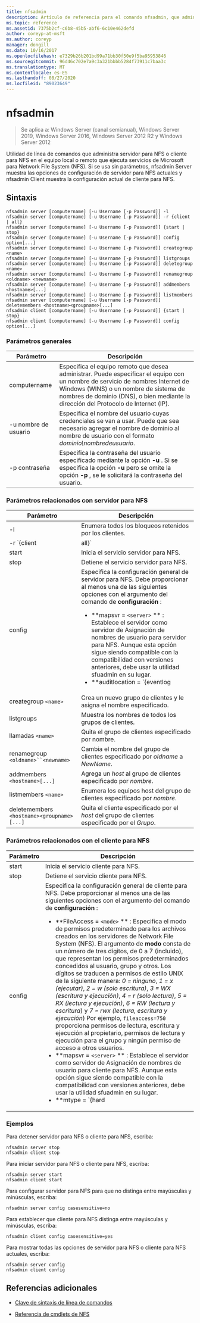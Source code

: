 ```yaml
---
title: nfsadmin
description: Artículo de referencia para el comando nfsadmin, que administra servidor para NFS y cliente para NFS.
ms.topic: reference
ms.assetid: 7375b2cf-c6b8-45b5-abf6-6c10e462defd
author: coreyp-at-msft
ms.author: coreyp
manager: dongill
ms.date: 10/16/2017
ms.openlocfilehash: e7329b26b201bd99a71bb30f50e9f5ba95953846
ms.sourcegitcommit: 96d46c702e7a9c3a321bbbb5284f73911c7baa3c
ms.translationtype: MT
ms.contentlocale: es-ES
ms.lasthandoff: 08/27/2020
ms.locfileid: "89023649"
---
```

# <a name="nfsadmin"></a>nfsadmin

> Se aplica a: Windows Server (canal semianual), Windows Server 2019, Windows Server 2016, Windows Server 2012 R2 y Windows Server 2012

Utilidad de línea de comandos que administra servidor para NFS o cliente para NFS en el equipo local o remoto que ejecuta servicios de Microsoft para Network File System (NFS). Si se usa sin parámetros, nfsadmin Server muestra las opciones de configuración de servidor para NFS actuales y nfsadmin Client muestra la configuración actual de cliente para NFS.

## <a name="syntax"></a>Sintaxis

```
nfsadmin server [computername] [-u Username [-p Password]] -l
nfsadmin server [computername] [-u Username [-p Password]] -r {client | all}
nfsadmin server [computername] [-u Username [-p Password]] {start | stop}
nfsadmin server [computername] [-u Username [-p Password]] config option[...]
nfsadmin server [computername] [-u Username [-p Password]] creategroup <name>
nfsadmin server [computername] [-u Username [-p Password]] listgroups
nfsadmin server [computername] [-u Username [-p Password]] deletegroup <name>
nfsadmin server [computername] [-u Username [-p Password]] renamegroup <oldname> <newname>
nfsadmin server [computername] [-u Username [-p Password]] addmembers <hostname>[...]
nfsadmin server [computername] [-u Username [-p Password]] listmembers
nfsadmin server [computername] [-u Username [-p Password]] deletemembers <hostname><groupname>[...]
nfsadmin client [computername] [-u Username [-p Password]] {start | stop}
nfsadmin client [computername] [-u Username [-p Password]] config option[...]
```

### <a name="general-parameters"></a>Parámetros generales

| Parámetro | Descripción |
| --------- | ----------- |
| computername | Especifica el equipo remoto que desea administrar. Puede especificar el equipo con un nombre de servicio de nombres Internet de Windows (WINS) o un nombre de sistema de nombres de dominio (DNS), o bien mediante la dirección del Protocolo de Internet (IP). |
| -u nombre de usuario | Especifica el nombre del usuario cuyas credenciales se van a usar. Puede que sea necesario agregar el nombre de dominio al nombre de usuario con el formato *dominio\nombredeusuario*. |
| -p contraseña | Especifica la contraseña del usuario especificado mediante la opción **-u** . Si se especifica la opción **-u** pero se omite la opción **-p** , se le solicitará la contraseña del usuario. |

### <a name="server-for-nfs-related-parameters"></a>Parámetros relacionados con servidor para NFS

| Parámetro | Descripción |
| --------- | ----------- |
| -l | Enumera todos los bloqueos retenidos por los clientes. |
| -r `{client|all}` | Libera los bloqueos mantenidos por un cliente o, si se especifica All, por todos los clientes. |
| start | Inicia el servicio servidor para NFS. |
| stop | Detiene el servicio servidor para NFS. |
| config | Especifica la configuración general de servidor para NFS. Debe proporcionar al menos una de las siguientes opciones con el argumento del comando de **configuración** :<ul><li>**mapsvr = `<server>` ** : Establece el servidor como servidor de Asignación de nombres de usuario para servidor para NFS. Aunque esta opción sigue siendo compatible con la compatibilidad con versiones anteriores, debe usar la utilidad sfuadmin en su lugar.</li><li>**auditlocation = `{eventlog|file|both|none}` ** : Especifica si se auditarán los eventos y dónde se registrarán los eventos. Se requiere uno de los argumentos siguientes:<ul><li>**EventLog** : especifica que los eventos auditados se registrarán solo en el registro de aplicaciones visor de eventos.</li><li>**archivo** : especifica que los eventos auditados se registrarán solo en el archivo especificado por `config fname` .</li><li>**both** : especifica que los eventos auditados se registrarán en el visor de eventos el registro de la aplicación, así como en el archivo especificado por `config fname` .</li><li>**ninguno** : especifica que los eventos no se auditan.</li></ul><li>**fname = `<file>` ** : Establece el archivo especificado por archivo como archivo de auditoría. El valor predeterminado es **%sfudir%\log \\ nfssvr. log**.</li><li>**fsize = `<size>` ** : Establece el tamaño máximo en megabytes del archivo de auditoría. El tamaño máximo predeterminado es de **7 MB**.</li><li>**`audit=[+|-]mount [+|-]read [+|-]write [+|-]create [+|-]delete [+|-]locking [+|-]all`** : Especifica los eventos que se van a registrar. Para iniciar el registro de un evento, escriba un signo más ( **+** ) antes del nombre del evento; para detener el registro de un evento, escriba un signo menos ( **-** ) antes del nombre del evento. Si se omite el signo, **+** se supone que se trata del signo. No use **All** con ningún otro nombre de evento.</li><li>**lockperiod = `<seconds>` ** : Especifica el número de segundos que servidor para NFS esperará para reclamar bloqueos después de que se haya perdido la conexión con servidor para NFS y, a continuación, se haya reestablecido o después de que se haya reiniciado el servicio servidor para NFS.</li><li>**portmapprotocol = `{TCP|UDP|TCP+UDP}` ** : Especifica qué protocolos de transporte portmap admite. La configuración predeterminada es **TCP + UDP**.</li><li>**mountprotocol = `{TCP|UDP|TCP+UDP}` ** : Especifica qué protocolos de transporte admite el montaje. La configuración predeterminada es **TCP + UDP**.</li><li>**nfsprotocol = `{TCP|UDP|TCP+UDP}` ** -Especifica qué protocolos de transporte admite el sistema de archivos de red (NFS). La configuración predeterminada es **TCP + UDP**</li><li>**nlmprotocol = `{TCP|UDP|TCP+UDP}` ** -Especifica qué protocolos de transporte admite el administrador de bloque de red (NLM). La configuración predeterminada es **TCP + UDP**.</li><li>**nsmprotocol = `{TCP|UDP|TCP+UDP}` ** -Especifica qué protocolos de transporte admite el administrador de estado de red (NSM). La configuración predeterminada es **TCP + UDP**.</li><li>**enableV3 = `{yes|no}` ** : Especifica si se admitirán los protocolos de la versión 3 de NFS. El valor predeterminado es **sí**.</li><li>**renewauth = `{yes|no}` ** : Especifica si será necesario volver a autenticar las conexiones de cliente después del período especificado por config renewauthinterval. La configuración predeterminada es **no**.</li><li>**renewauthinterval = `<seconds>` ** : Especifica el número de segundos que transcurren antes de que se fuerce la reautenticación de un cliente si `config renewauth` se establece en **sí**. El valor predeterminado es **600 segundos**.</li><li>**dircache = `<size>` ** : Especifica el tamaño en kilobytes de la memoria caché del directorio. El número especificado como tamaño debe ser un múltiplo de 4 entre 4 y 128. El tamaño predeterminado de la caché del directorio es de **128 KB**.</li><li>**translationfile = `<file>` ** : Especifica un archivo que contiene información de asignación para reemplazar caracteres en los nombres de los archivos cuando se mueven desde sistemas de archivos basados en Windows a sistemas de archivos basados en UNIX. Si no se especifica File, la traducción de caracteres de nombre de archivo está deshabilitada. Si se cambia el valor de **translationfile** , deberá reiniciar el servidor para que el cambio surta efecto.</li><li>**dotfileshidden = `{yes|no}` ** : Especifica si los archivos con nombres que comienzan por un punto (.) se marcan como ocultos en el sistema de archivos de Windows y, por tanto, se ocultan de los clientes NFS. La configuración predeterminada es **no**.</li><li>**casesensitivelookups = `{yes|no}` ** : Especifica si las búsquedas de directorio distinguen mayúsculas de minúsculas (requieren coincidencia exacta de mayúsculas de minúsculas).<p>También debe deshabilitar la distinción de mayúsculas y minúsculas del kernel de Windows para admitir nombres de archivo que distinguen mayúsculas de minúsculas. Para admitir la distinción de mayúsculas y minúsculas, cambie el valor **DWORD** de la clave del registro, `HKLM\SYSTEM\CurrentControlSet\Control\Session Manager\kernel` , a **0**.</li><li>**ntfscase = `{lower|upper|preserve}` ** : Especifica si el uso de mayúsculas o minúsculas en los nombres de los archivos del sistema de archivos NTFS se devolverá en minúsculas, mayúsculas o en el formato almacenado en el directorio. La configuración predeterminada es **preserve**. Esta configuración no se puede cambiar si **casesensitivelookups** está establecido en **sí**.</li></ul> |
| creategroup `<name>` | Crea un nuevo grupo de clientes y le asigna el nombre especificado. |
| listgroups | Muestra los nombres de todos los grupos de clientes. |
| llamadas `<name>` | Quita el grupo de clientes especificado por nombre. |
| renamegroup `<oldname>``<newname>` | Cambia el nombre del grupo de clientes especificado por *oldname* a *NewName*. |
| addmembers `<hostname>[...]` | Agrega un *host* al grupo de clientes especificado por *nombre*. |
| listmembers `<name>` | Enumera los equipos host del grupo de clientes especificado por *nombre*. |
| deletemembers `<hostname><groupname>[...]` | Quita el cliente especificado por el *host* del grupo de clientes especificado por el *Grupo*. |

### <a name="client-for-nfs-related-parameters"></a>Parámetros relacionados con el cliente para NFS

| Parámetro | Descripción |
| --------- | ----------- |
| start | Inicia el servicio cliente para NFS. |
| stop | Detiene el servicio cliente para NFS. |
| config | Especifica la configuración general de cliente para NFS. Debe proporcionar al menos una de las siguientes opciones con el argumento del comando de **configuración** :<ul><li>**FileAccess = `<mode>` ** : Especifica el modo de permisos predeterminado para los archivos creados en los servidores de Network File System (NFS). El argumento de **modo** consta de un número de tres dígitos, de 0 a 7 (incluido), que representan los permisos predeterminados concedidos al usuario, grupo y otros. Los dígitos se traducen a permisos de estilo UNIX de la siguiente manera: *0 = ninguno*, *1 = x (ejecutar)*, *2 = w (solo escritura)*, *3 = WX (escritura y ejecución)*, *4 = r (solo lectura)*, *5 = RX (lectura y ejecución)*, *6 = RW (lectura y escritura*) y *7 = rwx (lectura, escritura y ejecución*) Por ejemplo, `fileaccess=750` proporciona permisos de lectura, escritura y ejecución al propietario, permisos de lectura y ejecución para el grupo y ningún permiso de acceso a otros usuarios.</li><li>**mapsvr = `<server>` ** : Establece el servidor como servidor de Asignación de nombres de usuario para cliente para NFS. Aunque esta opción sigue siendo compatible con la compatibilidad con versiones anteriores, debe usar la utilidad sfuadmin en su lugar.</li><li>**mtype = `{hard|soft}` ** : Especifica el tipo de montaje predeterminado. Para un montaje forzado, cliente para NFS sigue Reintentando una RPC con errores hasta que se realiza correctamente. Para un montaje flexible, cliente para NFS devuelve un error a la aplicación que realiza la llamada después de volver a intentar la llamada el número de veces especificado por la opción de reintento.</li><li>**Reintentar = `<number>` ** : Especifica el número de veces que se intenta establecer una conexión para un montaje flexible. Este valor debe estar comprendido entre 1 y 10, ambos inclusive. El valor predeterminado es **1**.</li><li>**tiempo de `<seconds>` espera =** : Especifica el número de segundos que se debe esperar una conexión (llamada a procedimiento remoto). Este valor debe ser *0,8*, *0,9*o un entero comprendido entre *1 y 60*, ambos incluidos. El valor predeterminado es **0,8**.</li><li>**Protocolo = `{TCP|UDP|TCP+UDP}` ** : Especifica qué protocolos de transporte admite el cliente. La configuración predeterminada es **TCP + UDP**.</li><li>**rsize = `<size>` ** : Especifica el tamaño, en kilobytes, del búfer de lectura. Este valor puede ser *0,5, 1, 2, 4, 8, 16* o *32*. El valor predeterminado es **32**.</li><li>**wsize = `<size>` ** : Especifica el tamaño, en kilobytes, del búfer de escritura. Este valor puede ser *0,5, 1, 2, 4, 8, 16* o *32*. El valor predeterminado es **32**.</li><li>**Perf = default** : restaura la siguiente configuración de rendimiento a los valores predeterminados: *mtype*, *Retry*, *timeout*, *rsize*o *wsize*. |

### <a name="examples"></a>Ejemplos

Para detener servidor para NFS o cliente para NFS, escriba:

```
nfsadmin server stop
nfsadmin client stop
```

Para iniciar servidor para NFS o cliente para NFS, escriba:

```
nfsadmin server start
nfsadmin client start
```

Para configurar servidor para NFS para que no distinga entre mayúsculas y minúsculas, escriba:

```
nfsadmin server config casesensitive=no
```

Para establecer que cliente para NFS distinga entre mayúsculas y minúsculas, escriba:

```
nfsadmin client config casesensitive=yes
```

Para mostrar todas las opciones de servidor para NFS o cliente para NFS actuales, escriba:

```
nfsadmin server config
nfsadmin client config
```

## <a name="additional-references"></a>Referencias adicionales

- [Clave de sintaxis de línea de comandos](command-line-syntax-key.md)

- [Referencia de cmdlets de NFS](/powershell/module/nfs)
